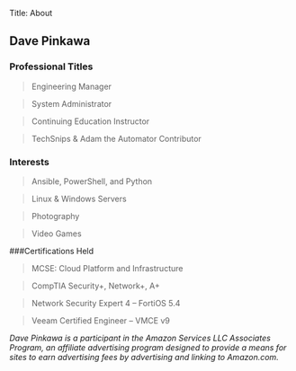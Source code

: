 Title: About

## Dave Pinkawa 


### Professional Titles
> Engineering Manager

> System Administrator

> Continuing Education Instructor

> TechSnips & Adam the Automator Contributor


### Interests
> Ansible, PowerShell, and Python

> Linux & Windows Servers

> Photography

> Video Games


###Certifications Held
> MCSE: Cloud Platform and Infrastructure

> CompTIA Security+, Network+, A+

> Network Security Expert 4 – FortiOS 5.4

> Veeam Certified Engineer – VMCE v9


_Dave Pinkawa is a participant in the Amazon Services LLC Associates Program, an affiliate advertising program designed to provide a means for sites to earn advertising fees by advertising and linking to Amazon.com._